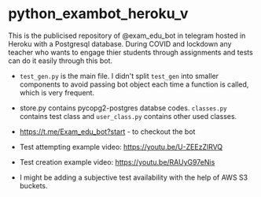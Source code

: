 # python_exambot_heroku_v
This is the publicised repository of @exam_edu_bot in telegram hosted in Heroku with a Postgresql database. 
During COVID and lockdown any teacher who wants to engage thier students through assignments and tests can do it easily through this bot. 
- `test_gen.py` is the main file. I didn't split `test_gen` into smaller components to avoid passing bot object each time a function is called, which is very frequent.

- store.py contains pycopg2-postgres databse codes. `classes.py` contains test class and `user_class.py` contains other used classes.

- https://t.me/Exam_edu_bot?start   - to checkout the bot

- Test attempting example video: https://youtu.be/U-ZEEzZlRVQ

- Test creation example video: https://youtu.be/RAUyG97eNis

- I might be adding a subjective test availability with the help of AWS S3 buckets.
